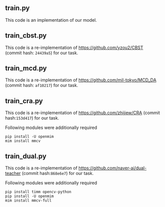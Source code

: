 ## train.py

This code is an implementation of our model.

## train_cbst.py

This code is a re-implementation of https://github.com/yzou2/CBST (commit hash: `24439a5`) for our task.

## train_mcd.py

This code is a re-implementation of https://github.com/mil-tokyo/MCD_DA (commit hash: `af10217`) for our task.

## train_cra.py

This code is a re-implementation of https://github.com/zhijiew/CRA (commit hash:`153d417`) for our task.

Following modules were additionally required
```shell
pip install -U openmim
mim install mmcv
```

## train_dual.py

This code is a re-implementation of https://github.com/naver-ai/dual-teacher (commit hash:`868e6e7`) for our task.

Following modules were additionally required
```shell
pip install timm opencv-python
pip install -U openmim
mim install mmcv-full
```


